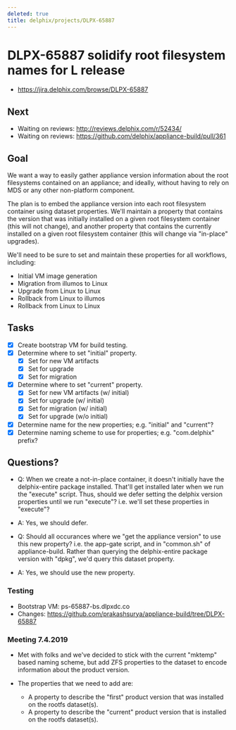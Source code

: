 ```yaml
---
deleted: true
title: delphix/projects/DLPX-65887
---
```


# DLPX-65887 solidify root filesystem names for L release

* https://jira.delphix.com/browse/DLPX-65887

## Next

* Waiting on reviews: http://reviews.delphix.com/r/52434/
* Waiting on reviews: https://github.com/delphix/appliance-build/pull/361

## Goal

We want a way to easily gather appliance version information about the
root filesystems contained on an appliance; and ideally, without
having to rely on MDS or any other non-platform component.

The plan is to embed the appliance version into each root filesystem
container using dataset properties. We'll maintain a property that
contains the version that was initially installed on a given root
filesystem container (this will not change), and another property that
contains the currently installed on a given root filesystem container
(this will change via "in-place" upgrades).

We'll need to be sure to set and maintain these properties for all
workflows, including:

* Initial VM image generation
* Migration from illumos to Linux
* Upgrade from Linux to Linux
* Rollback from Linux to illumos
* Rollback from Linux to Linux

## Tasks

* [x] Create bootstrap VM for build testing.
* [x] Determine where to set "initial" property.
  * [x] Set for new VM artifacts
  * [x] Set for upgrade
  * [x] Set for migration
* [x] Determine where to set "current" property.
  * [x] Set for new VM artifacts (w/ initial)
  * [x] Set for upgrade (w/ initial)
  * [x] Set for migration (w/ initial)
  * [x] Set for upgrade (w/o initial)
* [x] Determine name for the new properties; e.g. "initial" and
  "current"?
* [x] Determine naming scheme to use for properties; e.g. "com.delphix"
  prefix?

## Questions?

* Q: When we create a not-in-place container, it doesn't initially have
  the delphix-entire package installed. That'll get installed later when
  we run the "execute" script. Thus, should we defer setting the delphix
  version properties until we run "execute"? i.e. we'll set these
  properties in "execute"?

* A: Yes, we should defer.

* Q: Should all occurances where we "get the appliance version" to use
  this new property? i.e. the app-gate script, and in "common.sh" of
  appliance-build. Rather than querying the delphix-entire package
  version with "dpkg", we'd query this dataset property.

* A: Yes, we should use the new property.

### Testing

* Bootstrap VM: ps-65887-bs.dlpxdc.co
* Changes: https://github.com/prakashsurya/appliance-build/tree/DLPX-65887

### Meeting 7.4.2019

* Met with folks and we've decided to stick with the current "mktemp"
  based naming scheme, but add ZFS properties to the dataset to encode
  information about the product version.

* The properties that we need to add are:
  * A property to describe the "first" product version that was
    installed on the rootfs dataset(s).
  * A property to describe the "current" product version that is
    installed on the rootfs dataset(s).
